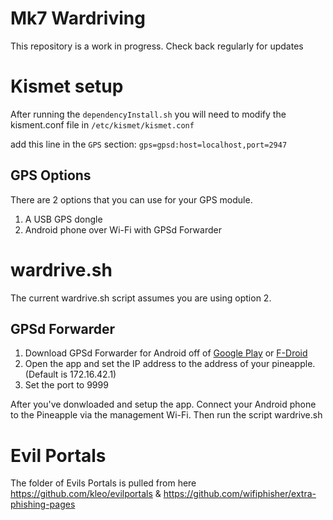 # Mk7 Wardriving

This repository is a work in progress. Check back regularly for updates

# Kismet setup
After running the `dependencyInstall.sh` you will need to modify the kisment.conf file in `/etc/kismet/kismet.conf`

add this line in the `GPS` section: `gps=gpsd:host=localhost,port=2947`

## GPS Options

There are 2 options that you can use for your GPS module.
1. A USB GPS dongle
2. Android phone over Wi-Fi with GPSd Forwarder

# wardrive.sh

The current wardrive.sh script assumes you are using option 2.

## GPSd Forwarder

1. Download GPSd Forwarder for Android off of [Google Play](https://play.google.com/store/apps/details?id=io.github.tiagoshibata.gpsdclient) or [F-Droid](https://f-droid.org/packages/io.github.tiagoshibata.gpsdclient/)
2. Open the app and set the IP address to the address of your pineapple. (Default is 172.16.42.1)
3. Set the port to 9999

After you've donwloaded and setup the app. Connect your Android phone to the Pineapple via the management Wi-Fi.
Then run the script wardrive.sh


# Evil Portals

The folder of Evils Portals is pulled from here https://github.com/kleo/evilportals & https://github.com/wifiphisher/extra-phishing-pages 

